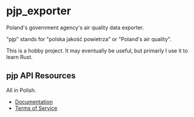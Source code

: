# pjp_exporter

Poland's government agency's air quality data exporter.

"pjp" stands for "polska jakość powietrza" or "Poland's air quality".

This is a hobby project. It may eventually be useful, but primarly I use it to learn Rust.

## pjp API Resources

All in Polish.

* [Documentation](https://powietrze.gios.gov.pl/pjp/content/api)  
* [Terms of Service](https://powietrze.gios.gov.pl/pjp/content/terms_of_service)
